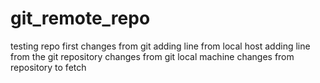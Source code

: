 # git_remote_repo
testing repo
first changes from git
adding line from local host
adding line from the git repository 
changes from git local machine
changes from repository to fetch 
